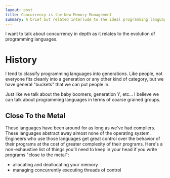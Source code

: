 ```yaml
---
layout: post
title: Concurrency is the New Memory Management
summary: A brief but related interlude to the ideal programming language series
---
```


I want to talk about concurrency in depth as it relates to the evolution of
programming languages.

# History

I tend to classify programming languages into generations. Like people, not
everyone fits cleanly into a generation or any other kind of category, but
we have general "buckets" that we can put people in.

Just like we talk about the baby boomers, generation Y, etc... I believe we can
talk about programming languages in terms of coarse grained groups.

## Close To the Metal

These languages have been around for as long as we've had compilers. These
languages abstract away almost none of the operating system. Engineers
who use those languages get great control over the behavior of their programs
at the cost of greater complexity of their programs. Here's a non-exhaustive
list of things you'll need to keep in your head if you write programs
"close to the metal":

- allocating and deallocating your memory
- managing concurrently executing threads of control
